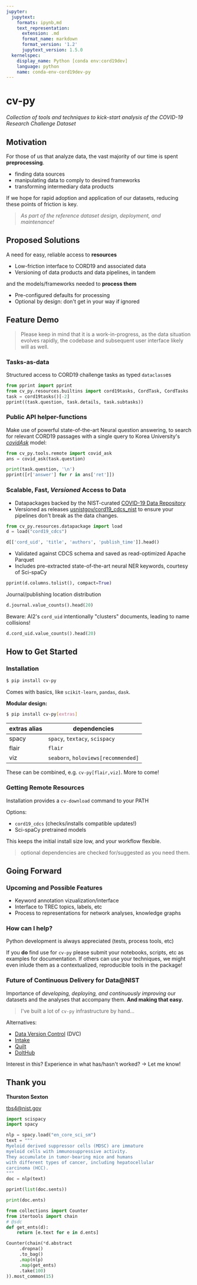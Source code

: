 ```yaml
---
jupyter:
  jupytext:
    formats: ipynb,md
    text_representation:
      extension: .md
      format_name: markdown
      format_version: '1.2'
      jupytext_version: 1.5.0
  kernelspec:
    display_name: Python [conda env:cord19dev]
    language: python
    name: conda-env-cord19dev-py
---
```


<!-- #region slideshow={"slide_type": "slide"} -->
# cv-py

*Collection of tools and techniques to kick-start analysis of the COVID-19 Research Challenge Dataset* 
<!-- #endregion -->

<!-- #region slideshow={"slide_type": "subslide"} -->
## Motivation
For those of us that analyze data, the vast majority of our time is spent **preprocessing**. 

- finding data sources
- manipulating data to comply to desired frameworks
- transforming intermediary data products
<!-- #endregion -->

<!-- #region slideshow={"slide_type": "fragment"} -->
If we hope for rapid adoption and application of our datasets, reducing these points of friction is key.

> *As part of the reference dataset design, deployment, and maintenance!* 


<!-- #endregion -->

<!-- #region slideshow={"slide_type": "subslide"} -->
## Proposed Solutions

A need for easy, reliable access to **resources**
- Low-friction interface to CORD19 and associated data
- Versioning of data products and data pipelines, in tandem
<!-- #endregion -->

<!-- #region slideshow={"slide_type": "fragment"} -->
and the models/frameworks needed to **process them**
- Pre-configured defaults for processing
- Optional by design: don't get in your way if ignored
<!-- #endregion -->

<!-- #region slideshow={"slide_type": "slide"} -->
## Feature Demo
<!-- #endregion -->

<!-- #region slideshow={"slide_type": "subslide"} -->
> Please keep in mind that it is a work-in-progress, as the data situation evolves rapidly, the codebase and subsequent user interface likely will as well. 
<!-- #endregion -->

<!-- #region slideshow={"slide_type": "subslide"} -->
### Tasks-as-data
Structured access to CORD19 challenge tasks as typed `dataclass`es
<!-- #endregion -->

```python slideshow={"slide_type": "fragment"}
from pprint import pprint
from cv_py.resources.builtins import cord19tasks, CordTask, CordTasks
task = cord19tasks()[-2]
pprint((task.question, task.details, task.subtasks))
```

<!-- #region slideshow={"slide_type": "subslide"} -->
### Public API helper-functions
Make use of powerful state-of-the-art Neural question answering, to search for relevant CORD19 passages with a single query to Korea University's [*covidAsk*](https://covidask.korea.ac.kr/) model:
<!-- #endregion -->

```python slideshow={"slide_type": "-"}
from cv_py.tools.remote import covid_ask
ans = covid_ask(task.question)

print(task.question, '\n')
pprint([r['answer'] for r in ans['ret']])
```

<!-- #region slideshow={"slide_type": "subslide"} -->
### Scalable, Fast, *Versioned* Access to Data
- Datapackages backed by the NIST-curated [COVID-19 Data Repository](https://covid19-data.nist.gov/)
- Versioned as releases [usnistgov/cord19_cdcs_nist](https://github.com/usnistgov/cord19-cdcs-nist) to ensure your pipelines don't break as the data changes.
<!-- #endregion -->

```python slideshow={"slide_type": "fragment"}
from cv_py.resources.datapackage import load
d = load("cord19_cdcs")

d[['cord_uid', 'title', 'authors', 'publish_time']].head()
```

<!-- #region slideshow={"slide_type": "subslide"} -->
- Validated against CDCS schema and saved as read-optimized Apache Parquet
- Includes pre-extracted state-of-the-art neural NER keywords, courtesy of Sci-spaCy
<!-- #endregion -->

```python slideshow={"slide_type": "-"}
pprint(d.columns.tolist(), compact=True)
```

<!-- #region slideshow={"slide_type": "subslide"} -->
Journal/publishing location distribution
<!-- #endregion -->

```python slideshow={"slide_type": "-"}
d.journal.value_counts().head(20)
```

<!-- #region slideshow={"slide_type": "subslide"} -->
Beware: AI2's `cord_uid` intentionally "clusters" documents, leading to name collisions!
<!-- #endregion -->

```python slideshow={"slide_type": "-"}
d.cord_uid.value_counts().head(20)
```

<!-- #region slideshow={"slide_type": "slide"} -->
## How to Get Started
<!-- #endregion -->

<!-- #region slideshow={"slide_type": "subslide"} -->
### Installation

```bash
$ pip install cv-py
```
<!-- #endregion -->

<!-- #region slideshow={"slide_type": "fragment"} -->
Comes with basics, like `scikit-learn`, `pandas`, `dask`.

**Modular design:** 
```bash
$ pip install cv-py[extras]
```

 extras alias   |   dependencies
 ---            |   ---
 spacy          |   `spacy`, `textacy`, `scispacy`
 flair          |   `flair`
 viz            |   `seaborn`, `holoviews[recommended]`
 
These can be combined, e.g. `cv-py[flair,viz]`. More to come!
<!-- #endregion -->

<!-- #region slideshow={"slide_type": "subslide"} -->
### Getting Remote Resources
Installation provides a `cv-download` command to your PATH

Options: 
 - `cord19_cdcs` (checks/installs compatible updates!)
 - Sci-spaCy pretrained models



This keeps the initial install size low, and your workflow flexible. 
> optional dependencies are checked for/suggested as you need them. 
<!-- #endregion -->

<!-- #region slideshow={"slide_type": "slide"} -->
## Going Forward
<!-- #endregion -->

<!-- #region slideshow={"slide_type": "subslide"} -->
### Upcoming and Possible Features

- Keyword annotation vizualization/interface
- Interface to TREC topics, labels, etc
- Process to representations for network analyses, knowledge graphs
<!-- #endregion -->

<!-- #region slideshow={"slide_type": "subslide"} -->
### How can I help?

Python development is always appreciated (tests, process tools, etc)

If you **do** find use for `cv-py` please submit your notebooks, scripts, etc as examples for documentation.  If others can use your techniques, we might even inlude them as a contextualized, reproducible tools in the package!


<!-- #endregion -->

<!-- #region slideshow={"slide_type": "subslide"} -->
### Future of Continuous Delivery for Data@NIST

Importance of *developing, deploying, and continuously improving* our datasets and the analyses that accompany them. **And making that easy.**

> I've built a lot of `cv-py` infrastructure by hand...

Alternatives: 
- [Data Version Control](https://dvc.org/) (DVC) 
- [Intake](https://intake.readthedocs.io/en/latest/) 
- [Quilt](https://quiltdata.com/)
- [DoltHub](https://www.dolthub.com/)

Interest in this? Experience in what has/hasn't worked? -> Let me know!
<!-- #endregion -->

<!-- #region slideshow={"slide_type": "slide"} -->
## Thank you

**Thurston Sexton**

tbs4@nist.gov
<!-- #endregion -->

```python slideshow={"slide_type": "skip"}
import scispacy
import spacy

nlp = spacy.load("en_core_sci_sm")
text = """
Myeloid derived suppressor cells (MDSC) are immature 
myeloid cells with immunosuppressive activity. 
They accumulate in tumor-bearing mice and humans 
with different types of cancer, including hepatocellular 
carcinoma (HCC).
"""
doc = nlp(text)

pprint(list(doc.sents))

print(doc.ents)
```

```python slideshow={"slide_type": "skip"}
from collections import Counter
from itertools import chain
# @sdc
def get_ents(d):
    return [e.text for e in d.ents]

Counter(chain(*d.abstract
     .dropna()
     .to_bag()
     .map(nlp)
     .map(get_ents)
     .take(100)
)).most_common(15)
```
